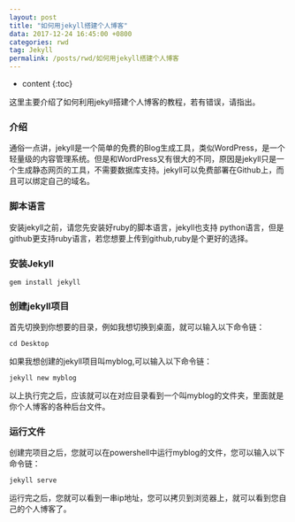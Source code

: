 ```yaml
---
layout: post
title: "如何用jekyll搭建个人博客"
data: 2017-12-24 16:45:00 +0800
categories: rwd
tag: Jekyll
permalink: /posts/rwd/如何用jekyll搭建个人博客
---
```

* content
{:toc}


这里主要介绍了如何利用jekyll搭建个人博客的教程，若有错误，请指出。

<!-- more -->

### 介绍

通俗一点讲，jekyll是一个简单的免费的Blog生成工具，类似WordPress，是一个轻量级的内容管理系统。但是和WordPress又有很大的不同，原因是jekyll只是一个生成静态网页的工具，不需要数据库支持。jekyll可以免费部署在Github上，而且可以绑定自己的域名。

### 脚本语言

安装jekyll之前，请您先安装好ruby的脚本语言，jekyll也支持 python语言，但是github更支持ruby语言，若您想要上传到github,ruby是个更好的选择。

### 安装Jekyll
```
gem install jekyll
```

### 创建jekyll项目

首先切换到你想要的目录，例如我想切换到桌面，就可以输入以下命令链：

```
cd Desktop
```

如果我想创建的jekyll项目叫myblog,可以输入以下命令链：

```
jekyll new myblog
```
以上执行完之后，应该就可以在对应目录看到一个叫myblog的文件夹，里面就是你个人博客的各种后台文件。
### 运行文件

创建完项目之后，您就可以在powershell中运行myblog的文件，您可以输入以下命令链：

```
jekyll serve
```

运行完之后，您就可以看到一串ip地址，您可以拷贝到浏览器上，就可以看到您自己的个人博客了。